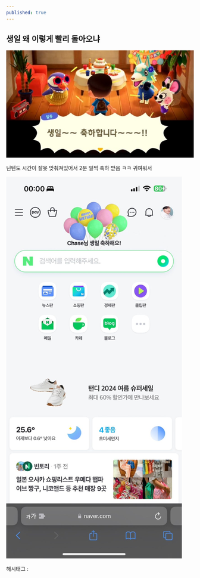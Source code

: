 ```yaml
---
published: true
---
```

## 생일 왜 이렇게 빨리 돌아오냐

![0](/assets/img/223557461991/0.png)

닌텐도 시간이 잘못 맞춰져있어서 2분 일찍 축하 받음 ㅋㅋ 귀여워서

![1](/assets/img/223557461991/1.png)

 해시태그 : 